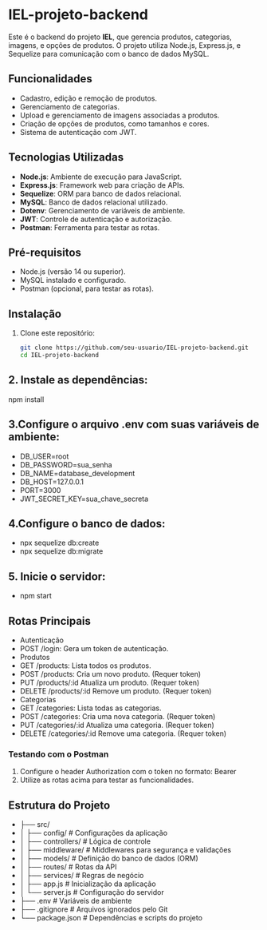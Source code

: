 # IEL-projeto-backend

Este é o backend do projeto **IEL**, que gerencia produtos, categorias, imagens, e opções de produtos. O projeto utiliza Node.js, Express.js, e Sequelize para comunicação com o banco de dados MySQL.

## Funcionalidades

- Cadastro, edição e remoção de produtos.
- Gerenciamento de categorias.
- Upload e gerenciamento de imagens associadas a produtos.
- Criação de opções de produtos, como tamanhos e cores.
- Sistema de autenticação com JWT.

## Tecnologias Utilizadas

- **Node.js**: Ambiente de execução para JavaScript.
- **Express.js**: Framework web para criação de APIs.
- **Sequelize**: ORM para banco de dados relacional.
- **MySQL**: Banco de dados relacional utilizado.
- **Dotenv**: Gerenciamento de variáveis de ambiente.
- **JWT**: Controle de autenticação e autorização.
- **Postman**: Ferramenta para testar as rotas.

## Pré-requisitos

- Node.js (versão 14 ou superior).
- MySQL instalado e configurado.
- Postman (opcional, para testar as rotas).

## Instalação

1. Clone este repositório:
   ```bash
   git clone https://github.com/seu-usuario/IEL-projeto-backend.git
   cd IEL-projeto-backend

## 2. Instale as dependências:
npm install

## 3.Configure o arquivo .env com suas variáveis de ambiente:
- DB_USER=root
- DB_PASSWORD=sua_senha
- DB_NAME=database_development
- DB_HOST=127.0.0.1
- PORT=3000
- JWT_SECRET_KEY=sua_chave_secreta

## 4.Configure o banco de dados:
- npx sequelize db:create
- npx sequelize db:migrate

## 5. Inicie o servidor:
- npm start

## Rotas Principais
- Autenticação
- POST /login: Gera um token de autenticação.
- Produtos
- GET /products: Lista todos os produtos.
- POST /products: Cria um novo produto. (Requer token)
- PUT /products/:id Atualiza um produto. (Requer token)
- DELETE /products/:id Remove um produto. (Requer token)
- Categorias
- GET /categories: Lista todas as categorias.
- POST /categories: Cria uma nova categoria. (Requer token)
- PUT /categories/:id Atualiza uma categoria. (Requer token)
- DELETE /categories/:id Remove uma categoria. (Requer token)

### Testando com o Postman
1. Configure o header Authorization com o token no formato:
Bearer <seu-token-jwt>
2. Utilize as rotas acima para testar as funcionalidades.

## Estrutura do Projeto
- ├── src/
- │   ├── config/          # Configurações da aplicação
- │   ├── controllers/     # Lógica de controle
- │   ├── middleware/      # Middlewares para segurança e validações
- │   ├── models/          # Definição do banco de dados (ORM)
- │   ├── routes/          # Rotas da API
- │   ├── services/        # Regras de negócio
- │   ├── app.js           # Inicialização da aplicação
- │   └── server.js        # Configuração do servidor
- ├── .env                 # Variáveis de ambiente
- ├── .gitignore           # Arquivos ignorados pelo Git
- └── package.json         # Dependências e scripts do projeto








